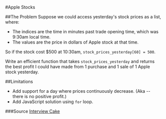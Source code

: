 #Apple Stocks

##The Problem
Suppose we could access yesterday's stock prices as a list, where:

+ The indices are the time in minutes past trade opening time, which was 9:30am local time.
+ The values are the price in dollars of Apple stock at that time.

So if the stock cost $500 at 10:30am, `stock_prices_yesterday[60] = 500`.

Write an efficient function that takes `stock_prices_yesterday` and returns the best profit I could have made from 1 purchase and 1 sale of 1 Apple stock yesterday.


##Limitations
+ Add support for a day where prices continuously decrease. (Aka -- there is no positive profit.)
+ Add JavaScript solution using `for` loop.

###Source
[Interview Cake](https://www.interviewcake.com/)